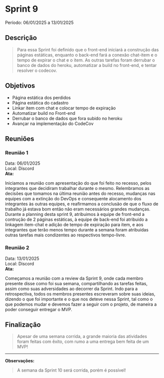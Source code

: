 # Sprint 9
Período: 06/01/2025 a 13/01/2025

## Descrição
> Para essa Sprint foi definido que o front-end iniciará a construção das páginas estáticas, enquanto o back-end fará a conexão chat-item e o tempo de expirar o chat e o item. As outras tarefas foram derrubar o banco de dados do heroku, automatizar a build no front-end, e tentar resolver o codecov.
 

## Objetivos
- Página estática dos perdidos
- Página estática do cadastro
- Linkar item com chat e colocar tempo de expiração
- Automatizar build no Front-end
- Derrubar o banco de dados que fora subido no heroku
- Avançar na implementação do CodeCov

## Reuniões
### Reunião 1
Data: 06/01/2025  
Local: Discord  
**Ata:**

Iniciamos a reunião com apresentação do que foi feito no recesso, pelos integrantes que decidiram trabalhar durante o mesmo. Relembramos as decisões que tomamos na última reunião antes do recesso, mudanças nas equipes com a extinção do DevOps e consequente alocamento dos integrantes às outras equipes, e reafirmamos a conclusão de que o fluxo de trabalho já estava bom então não eram necessários grandes mudanças. Durante a planning desta sprint 9, atribuimos à equipe de front-end a contrução de 2 páginas estáticas, à equipe de back-end foi atribuido a linkagem item-chat e adição de tempo de expiração para item, e aos integrantes que terão menos tempo durante a semana foram atribuidas outras tarefas mais condizentes ao respectivos tempo-livre.

### Reunião 2
Data: 13/01/2025  
Local: Discord  
**Ata:**

Começamos a reunião com a review da Sprint 9, onde cada membro presente disse como foi sua semana, compartilhando as tarefas feitas, assim como suas adversidades ao decorrer da Sprint. Indo para a retrospectiva, todos os membros presentes escreveram sobre suas ideias, dizendo o que foi importante e o que nos deteve nessa Sprint, tal como o que podemos mudar e devemos fazer a seguir com o projeto, de maneira a poder conseguir entregar o MVP.


## Finalização
> Apesar de uma semana corrida, a grande maioria das atividades foram feitas com êxito, com rumo a uma entrega bem feita de um MVP!
---

**Observações:**
> A semana da Sprint 10 será corrida, porém é possível!
